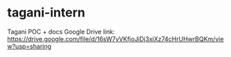 # tagani-intern
Tagani POC + docs
Google Drive link: https://drive.google.com/file/d/16sW7yVKfjoJiDj3xiXz74cHrUHwrBQKm/view?usp=sharing
